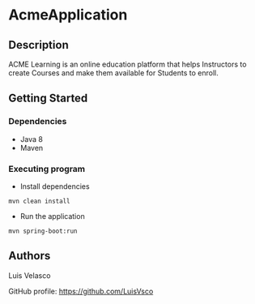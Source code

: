 # AcmeApplication
## Description

ACME Learning is an online education platform that helps Instructors to create Courses and make them available 
for Students to enroll.
## Getting Started

### Dependencies

* Java 8
* Maven

### Executing program

* Install dependencies
```
mvn clean install
```
* Run the application
```
mvn spring-boot:run
```

## Authors

Luis Velasco

GitHub profile: https://github.com/LuisVsco